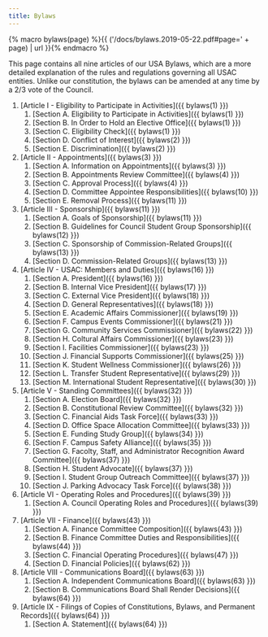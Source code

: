 ```yaml
---
title: Bylaws
---
```


{% macro bylaws(page) %}{{ ('/docs/bylaws.2019-05-22.pdf#page=' + page) | url }}{% endmacro %}

This page contains all nine articles of our USA Bylaws, which are a more detailed explanation of the rules and regulations governing all USAC entities. Unlike our constitution, the bylaws can be amended at any time by a 2/3 vote of the Council.

1. [Article I - Eligibility to Participate in Activities]({{ bylaws(1) }})
	1. [Section A. Eligibility to Participate in Activities]({{ bylaws(1) }})
	2. [Section B. In Order to Hold an Elective Office]({{ bylaws(1) }})
	3. [Section C. Eligibility Check]({{ bylaws(1) }})
	4. [Section D. Conflict of Interest]({{ bylaws(2) }})
	5. [Section E. Discrimination]({{ bylaws(2) }})
2. [Article II - Appointments]({{ bylaws(3) }})
	1. [Section A. Information on Appointments]({{ bylaws(3) }})
	2. [Section B. Appointments Review Committee]({{ bylaws(4) }})
	3. [Section C. Approval Process]({{ bylaws(4) }})
	4. [Section D. Committee Appointee Responsibilities]({{ bylaws(10) }})
	5. [Section E. Removal Process]({{ bylaws(11) }})
3. [Article III - Sponsorship]({{ bylaws(11) }})
	1. [Section A. Goals of Sponsorship]({{ bylaws(11) }})
	2. [Section B. Guidelines for Council Student Group Sponsorship]({{ bylaws(12) }})
	3. [Section C. Sponsorship of Commission-Related Groups]({{ bylaws(13) }})
	4. [Section D. Commission-Related Groups]({{ bylaws(13) }})
4. [Article IV - USAC: Members and Duties]({{ bylaws(16) }})
	1. [Section A. President]({{ bylaws(16) }})
	2. [Section B. Internal Vice President]({{ bylaws(17) }})
	3. [Section C. External Vice President]({{ bylaws(18) }})
	4. [Section D. General Representatives]({{ bylaws(18) }})
	5. [Section E. Academic Affairs Commissioner]({{ bylaws(19) }})
	6. [Section F. Campus Events Commissioner]({{ bylaws(21) }})
	7. [Section G. Community Services Commissioner]({{ bylaws(22) }})
	8. [Section H. Coltural Affairs Commissioner]({{ bylaws(23) }})
	9. [Section I. Facilities Commissioner]({{ bylaws(23) }})
	10. [Section J. Financial Supports Commissioner]({{ bylaws(25) }})
	11. [Section K. Student Wellness Commissioner]({{ bylaws(26) }})
	12. [Section L. Transfer Student Representative]({{ bylaws(29) }})
	13. [Section M. International Student Representative]({{ bylaws(30) }})
5. [Article V - Standing Committees]({{ bylaws(32) }})
	1. [Section A. Election Board]({{ bylaws(32) }})
	2. [Section B. Constitutional Review Committee]({{ bylaws(32) }})
	3. [Section C. Financial Aids Task Force]({{ bylaws(33) }})
	4. [Section D. Office Space Allocation Committee]({{ bylaws(33) }})
	5. [Section E. Funding Study Group]({{ bylaws(34) }})
	6. [Section F. Campus Safety Alliance]({{ bylaws(35) }})
	7. [Section G. Facolty, Staff, and Administrator Recognition Award Committee]({{ bylaws(37) }})
	8. [Section H. Student Advocate]({{ bylaws(37) }})
	9. [Section I. Student Group Outreach Committee]({{ bylaws(37) }})
	10. [Section J. Parking Advocacy Task Force]({{ bylaws(38) }})
6. [Article VI - Operating Roles and Procedures]({{ bylaws(39) }})
	1. [Section A. Council Operating Roles and Procedures]({{ bylaws(39) }})
7. [Article VII - Finance]({{ bylaws(43) }})
	1. [Section A. Finance Committee Composition]({{ bylaws(43) }})
	2. [Section B. Finance Committee Duties and Responsibilities]({{ bylaws(44) }})
	3. [Section C. Financial Operating Procedures]({{ bylaws(47) }})
	4. [Section D. Financial Policies]({{ bylaws(62) }})
8. [Article VIII - Communications Board]({{ bylaws(63) }})
	1. [Section A. Independent Communications Board]({{ bylaws(63) }})
	2. [Section B. Communications Board Shall Render Decisions]({{ bylaws(64) }})
9. [Article IX - Filings of Copies of Constitutions, Bylaws, and Permanent Records]({{ bylaws(64) }})
	1. [Section A. Statement]({{ bylaws(64) }})
